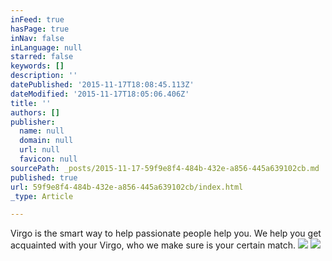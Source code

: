 ```yaml
---
inFeed: true
hasPage: true
inNav: false
inLanguage: null
starred: false
keywords: []
description: ''
datePublished: '2015-11-17T18:08:45.113Z'
dateModified: '2015-11-17T18:05:06.406Z'
title: ''
authors: []
publisher:
  name: null
  domain: null
  url: null
  favicon: null
sourcePath: _posts/2015-11-17-59f9e8f4-484b-432e-a856-445a639102cb.md
published: true
url: 59f9e8f4-484b-432e-a856-445a639102cb/index.html
_type: Article

---
```

Virgo is the smart way to help passionate people help you. We help you get acquainted with your Virgo, who we make sure is your certain match.
![](https://the-grid-user-content.s3-us-west-2.amazonaws.com/69c9ef92-48c6-4dbd-a1b5-840ce969edff.jpg)
![](https://the-grid-user-content.s3-us-west-2.amazonaws.com/a0f009e1-3048-451e-9dad-7590a58d7201.jpg)